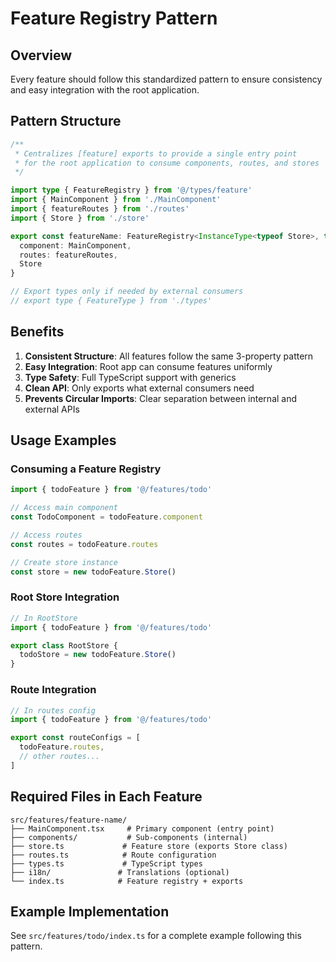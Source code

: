 # Feature Registry Pattern

## Overview

Every feature should follow this standardized pattern to ensure consistency and easy integration with the root application.

## Pattern Structure

```typescript
/**
 * Centralizes [feature] exports to provide a single entry point
 * for the root application to consume components, routes, and stores
 */

import type { FeatureRegistry } from '@/types/feature'
import { MainComponent } from './MainComponent'
import { featureRoutes } from './routes'
import { Store } from './store'

export const featureName: FeatureRegistry<InstanceType<typeof Store>, typeof MainComponent> = {
  component: MainComponent,
  routes: featureRoutes,
  Store
}

// Export types only if needed by external consumers
// export type { FeatureType } from './types'
```

## Benefits

1. **Consistent Structure**: All features follow the same 3-property pattern
2. **Easy Integration**: Root app can consume features uniformly  
3. **Type Safety**: Full TypeScript support with generics
4. **Clean API**: Only exports what external consumers need
5. **Prevents Circular Imports**: Clear separation between internal and external APIs

## Usage Examples

### Consuming a Feature Registry

```typescript
import { todoFeature } from '@/features/todo'

// Access main component
const TodoComponent = todoFeature.component

// Access routes
const routes = todoFeature.routes

// Create store instance
const store = new todoFeature.Store()
```

### Root Store Integration

```typescript
// In RootStore
import { todoFeature } from '@/features/todo'

export class RootStore {
  todoStore = new todoFeature.Store()
}
```

### Route Integration

```typescript
// In routes config
import { todoFeature } from '@/features/todo'

export const routeConfigs = [
  todoFeature.routes,
  // other routes...
]
```

## Required Files in Each Feature

```
src/features/feature-name/
├── MainComponent.tsx     # Primary component (entry point)
├── components/           # Sub-components (internal)
├── store.ts             # Feature store (exports Store class)
├── routes.ts            # Route configuration
├── types.ts             # TypeScript types
├── i18n/               # Translations (optional)
└── index.ts            # Feature registry + exports
```

## Example Implementation

See `src/features/todo/index.ts` for a complete example following this pattern.